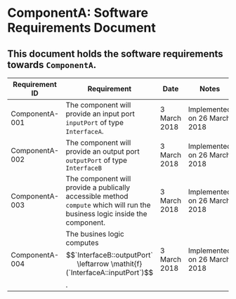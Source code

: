 # ComponentA: Software Requirements Document
## This document holds the software requirements towards `ComponentA`.

Requirement ID | Requirement | Date  | Notes | Approvals
---------------|-------------|-------|-------|----------
ComponentA-001 |The component will provide an input port `inputPort` of type `InterfaceA`. | 3 March 2018 |Implemented on 26 March 2018 | Juliano H., Function Developer  
ComponentA-002 |The component will provide an output port `outputPort` of type `InterfaceB` | 3 March 2018 | Implemented on 26 March 2018 | Juliano H., Function Developer
ComponentA-003 | The component will provide a publically accessible method `compute` which will run the business logic inside the component.  | 3 March 2018  |   Implemented on 26 March 2018 | Juliano H., Function Developer
ComponentA-004 | The busines logic computes $$`InterfaceB::outputPort` \leftarrow \mathit{f}(`InterfaceA::inputPort`)$$.  | 3 March 2018  |   Implemented on 26 March 2018 | Juliano H., Function Developer